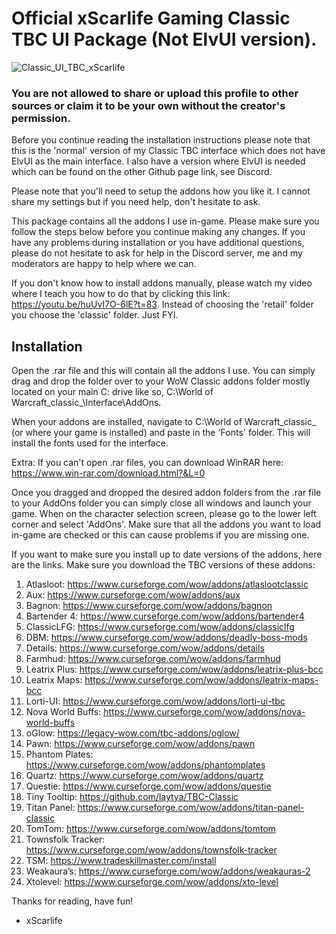 # Official xScarlife Gaming Classic TBC UI Package (Not ElvUI version).
![Classic_UI_TBC_xScarlife](https://user-images.githubusercontent.com/24465574/180671231-526142ba-aee3-4421-b672-2eeebe30e8bb.png)
### You are not allowed to share or upload this profile to other sources or claim it to be your own without the creator's permission.

Before you continue reading the installation instructions please note that this is the 'normal' version of my Classic TBC interface which does not have ElvUI as the main interface. I also have a version where ElvUI is needed which can be found on the other Github page link, see Discord.

Please note that you'll need to setup the addons how you like it. I cannot share my settings but if you need help, don't hesitate to ask.

This package contains all the addons I use in-game. Please make sure you follow the steps below before you continue making any changes. If you have any problems during installation or you have additional questions, please do not hesitate to ask for help in the Discord server, me and my moderators are happy to help where we can.

If you don't know how to install addons manually, please watch my video where I teach you how to do that by clicking this link: https://youtu.be/huUvI7O-6lE?t=83. Instead of choosing the 'retail' folder you choose the 'classic' folder. Just FYI.

## Installation
Open the .rar file and this will contain all the addons I use. You can simply drag and drop the folder over to your WoW Classic addons folder mostly located on your main C: drive like so, C:\World of Warcraft_classic_\Interface\AddOns.

When your addons are installed, navigate to C:\World of Warcraft\_classic_ (or where your game is installed) and paste in the 'Fonts' folder. This will install the fonts used for the interface.

Extra: If you can't open .rar files, you can download WinRAR here: https://www.win-rar.com/download.html?&L=0

Once you dragged and dropped the desired addon folders from the .rar file to your AddOns folder you can simply close all windows and launch your game. When on the character selection screen, please go to the lower left corner and select 'AddOns'. Make sure that all the addons you want to load in-game are checked or this can cause problems if you are missing one.

If you want to make sure you install up to date versions of the addons, here are the links. Make sure you download the TBC versions of these addons:
1)	Atlasloot: https://www.curseforge.com/wow/addons/atlaslootclassic
2)	Aux: https://www.curseforge.com/wow/addons/aux
3)	Bagnon: https://www.curseforge.com/wow/addons/bagnon
4)	Bartender 4: https://www.curseforge.com/wow/addons/bartender4
5)	ClassicLFG: https://www.curseforge.com/wow/addons/classiclfg
6)	DBM: https://www.curseforge.com/wow/addons/deadly-boss-mods
7)	Details: https://www.curseforge.com/wow/addons/details
8)	Farmhud: https://www.curseforge.com/wow/addons/farmhud
9)	Leatrix Plus: https://www.curseforge.com/wow/addons/leatrix-plus-bcc
10)	Leatrix Maps: https://www.curseforge.com/wow/addons/leatrix-maps-bcc
11)	Lorti-UI: https://www.curseforge.com/wow/addons/lorti-ui-tbc
12)	Nova World Buffs: https://www.curseforge.com/wow/addons/nova-world-buffs
13)	oGlow: https://legacy-wow.com/tbc-addons/oglow/
14)	Pawn: https://www.curseforge.com/wow/addons/pawn
15)	Phantom Plates: https://www.curseforge.com/wow/addons/phantomplates
16)	Quartz: https://www.curseforge.com/wow/addons/quartz
17)	Questie: https://www.curseforge.com/wow/addons/questie
18)	Tiny Tooltip: https://github.com/laytya/TBC-Classic
19)	Titan Panel: https://www.curseforge.com/wow/addons/titan-panel-classic
20)	TomTom: https://www.curseforge.com/wow/addons/tomtom
21)	Townsfolk Tracker: https://www.curseforge.com/wow/addons/townsfolk-tracker
22)	TSM: https://www.tradeskillmaster.com/install
23)	Weakaura’s: https://www.curseforge.com/wow/addons/weakauras-2
24)	Xtolevel: https://www.curseforge.com/wow/addons/xto-level

Thanks for reading, have fun!

- xScarlife
